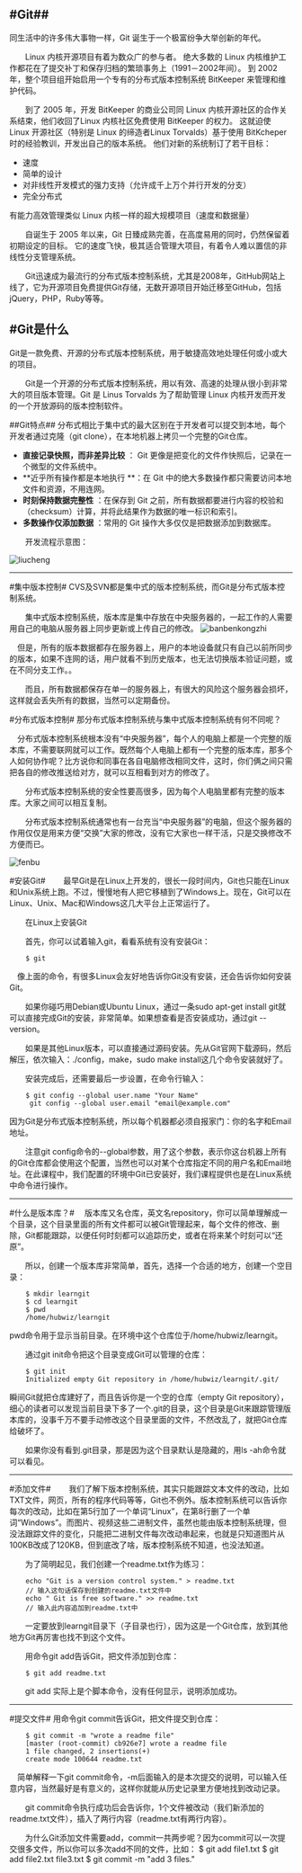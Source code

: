 #Git##
---
  同生活中的许多伟大事物一样，Git 诞生于一个极富纷争大举创新的年代。

　　Linux 内核开源项目有着为数众广的参与者。 绝大多数的 Linux 内核维护工作都花在了提交补丁和保存归档的繁琐事务上（1991－2002年间）。 到 2002 年，整个项目组开始启用一个专有的分布式版本控制系统 BitKeeper 来管理和维护代码。

　　到了 2005 年，开发 BitKeeper 的商业公司同 Linux 内核开源社区的合作关系结束，他们收回了Linux 内核社区免费使用 BitKeeper 的权力。 这就迫使 Linux 开源社区（特别是 Linux 的缔造者Linux Torvalds）基于使用 BitKcheper 时的经验教训，开发出自己的版本系统。 他们对新的系统制订了若干目标：

-	速度
-	简单的设计
-	对非线性开发模式的强力支持（允许成千上万个并行开发的分支）
-	完全分布式

有能力高效管理类似 Linux 内核一样的超大规模项目（速度和数据量）

　　自诞生于 2005 年以来，Git 日臻成熟完善，在高度易用的同时，仍然保留着初期设定的目标。 它的速度飞快，极其适合管理大项目，有着令人难以置信的非线性分支管理系统。

　　Git迅速成为最流行的分布式版本控制系统，尤其是2008年，GitHub网站上线了，它为开源项目免费提供Git存储，无数开源项目开始迁移至GitHub，包括jQuery，PHP，Ruby等等。

#Git是什么
---
Git是一款免费、开源的分布式版本控制系统，用于敏捷高效地处理任何或小或大的项目。

　　Git是一个开源的分布式版本控制系统，用以有效、高速的处理从很小到非常大的项目版本管理。Git 是 Linus Torvalds 为了帮助管理 Linux 内核开发而开发的一个开放源码的版本控制软件。

##Git特点##
分布式相比于集中式的最大区别在于开发者可以提交到本地，每个开发者通过克隆（git clone），在本地机器上拷贝一个完整的Git仓库。

-	**直接记录快照，而非差异比较** ： Git 更像是把变化的文件作快照后，记录在一个微型的文件系统中。
-	**近乎所有操作都是本地执行 **：在 Git 中的绝大多数操作都只需要访问本地文件和资源，不用连网。
-	**时刻保持数据完整性** ：在保存到 Git 之前，所有数据都要进行内容的校验和（checksum）计算，并将此结果作为数据的唯一标识和索引。
-	**多数操作仅添加数据** ：常用的 Git 操作大多仅仅是把数据添加到数据库。  

　　开发流程示意图：

![liucheng](https://segmentfault.com/img/bVpR5n)

---
#集中版本控制#
CVS及SVN都是集中式的版本控制系统，而Git是分布式版本控制系统。

　　集中式版本控制系统，版本库是集中存放在中央服务器的，一起工作的人需要用自己的电脑从服务器上同步更新或上传自己的修改。
![banbenkongzhi](https://segmentfault.com/img/bVpR5z)

　但是，所有的版本数据都存在服务器上，用户的本地设备就只有自己以前所同步的版本，如果不连网的话，用户就看不到历史版本，也无法切换版本验证问题，或在不同分支工作。。

　　而且，所有数据都保存在单一的服务器上，有很大的风险这个服务器会损坏，这样就会丢失所有的数据，当然可以定期备份。

#分布式版本控制#
那分布式版本控制系统与集中式版本控制系统有何不同呢？

　分布式版本控制系统根本没有“中央服务器”，每个人的电脑上都是一个完整的版本库，不需要联网就可以工作。既然每个人电脑上都有一个完整的版本库，那多个人如何协作呢？比方说你和同事在各自电脑修改相同文件，这时，你们俩之间只需把各自的修改推送给对方，就可以互相看到对方的修改了。

　　分布式版本控制系统的安全性要高很多，因为每个人电脑里都有完整的版本库。大家之间可以相互复制。

　　分布式版本控制系统通常也有一台充当“中央服务器”的电脑，但这个服务器的作用仅仅是用来方便“交换”大家的修改，没有它大家也一样干活，只是交换修改不方便而已。

![fenbu](https://segmentfault.com/img/bVpR5A)

#安装Git#
　　最早Git是在Linux上开发的，很长一段时间内，Git也只能在Linux和Unix系统上跑。不过，慢慢地有人把它移植到了Windows上。现在，Git可以在Linux、Unix、Mac和Windows这几大平台上正常运行了。

　　在Linux上安装Git

　　首先，你可以试着输入git，看看系统有没有安装Git：

		$ git
　像上面的命令，有很多Linux会友好地告诉你Git没有安装，还会告诉你如何安装Git。

　　如果你碰巧用Debian或Ubuntu Linux，通过一条sudo apt-get install git就可以直接完成Git的安装，非常简单。如果想查看是否安装成功，通过git --version。

　　如果是其他Linux版本，可以直接通过源码安装。先从Git官网下载源码，然后解压，依次输入：./config，make，sudo make install这几个命令安装就好了。

　　安装完成后，还需要最后一步设置，在命令行输入：　　

		$ git config --global user.name "Your Name"
		 git config --global user.email "email@example.com"
因为Git是分布式版本控制系统，所以每个机器都必须自报家门：你的名字和Email地址。

　　注意git config命令的--global参数，用了这个参数，表示你这台机器上所有的Git仓库都会使用这个配置，当然也可以对某个仓库指定不同的用户名和Email地址。在此课程中，我们配置的环境中Git已安装好，我们课程提供也是在Linux系统中命令进行操作。

---

#什么是版本库？#
　版本库又名仓库，英文名repository，你可以简单理解成一个目录，这个目录里面的所有文件都可以被Git管理起来，每个文件的修改、删除，Git都能跟踪，以便任何时刻都可以追踪历史，或者在将来某个时刻可以“还原”。

　　所以，创建一个版本库非常简单，首先，选择一个合适的地方，创建一个空目录：

		$ mkdir learngit
		$ cd learngit
		$ pwd
		/home/hubwiz/learngit
pwd命令用于显示当前目录。在环境中这个仓库位于/home/hubwiz/learngit。

　　通过git init命令把这个目录变成Git可以管理的仓库：

		$ git init
		Initialized empty Git repository in /home/hubwiz/learngit/.git/	
瞬间Git就把仓库建好了，而且告诉你是一个空的仓库（empty Git repository），细心的读者可以发现当前目录下多了一个.git的目录，这个目录是Git来跟踪管理版本库的，没事千万不要手动修改这个目录里面的文件，不然改乱了，就把Git仓库给破坏了。

　　如果你没有看到.git目录，那是因为这个目录默认是隐藏的，用ls -ah命令就可以看见。

---
#添加文件#
　　我们了解下版本控制系统，其实只能跟踪文本文件的改动，比如TXT文件，网页，所有的程序代码等等，Git也不例外。版本控制系统可以告诉你每次的改动，比如在第5行加了一个单词“Linux”，在第8行删了一个单词“Windows”。而图片、视频这些二进制文件，虽然也能由版本控制系统理，但没法跟踪文件的变化，只能把二进制文件每次改动串起来，也就是只知道图片从100KB改成了120KB，但到底改了啥，版本控制系统不知道，也没法知道。

　　为了简明起见，我们创建一个readme.txt作为练习：

		echo "Git is a version control system." > readme.txt
		// 输入这句话保存到创建的readme.txt文件中
		echo " Git is free software." >> readme.txt
		// 输入此内容追加到readme.txt中
　　一定要放到learngit目录下（子目录也行），因为这是一个Git仓库，放到其他地方Git再厉害也找不到这个文件。

　　用命令git add告诉Git，把文件添加到仓库：

		$ git add readme.txt
　　git add 实际上是个脚本命令，没有任何显示，说明添加成功。

----

#提交文件#
用命令git commit告诉Git，把文件提交到仓库：

		$ git commit -m "wrote a readme file"
		[master (root-commit) cb926e7] wrote a readme file
		1 file changed, 2 insertions(+)
		create mode 100644 readme.txt
　简单解释一下git commit命令，-m后面输入的是本次提交的说明，可以输入任意内容，当然最好是有意义的，这样你就能从历史记录里方便地找到改动记录。

　　git commit命令执行成功后会告诉你，1个文件被改动（我们新添加的readme.txt文件），插入了两行内容（readme.txt有两行内容）。

　　为什么Git添加文件需要add，commit一共两步呢？因为commit可以一次提交很多文件，所以你可以多次add不同的文件，比如：
		$ git add file1.txt
		$ git add file2.txt file3.txt
		$ git commit -m "add 3 files."
